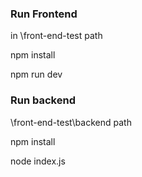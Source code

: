 ### Run Frontend
in \front-end-test path

npm install

npm run dev

### Run backend
\front-end-test\backend path

npm install

node index.js


